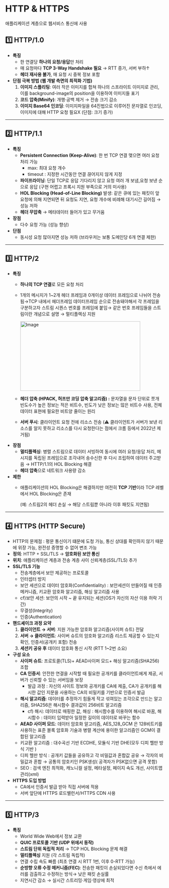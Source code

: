# HTTP & HTTPS

애플리케이션 계층으로 웹서비스 통신에 사용

## 1️⃣ HTTP/1.0

- **특징**
    - 한 연결당 **하나의 요청/응답**만 처리
    - 매 요청마다 **TCP 3-Way Handshake 필요** → RTT 증가, 서버 부하↑
    - **헤더 재사용 불가**, 매 요청 시 중복 정보 포함
- **단점 극복 방법 (웹 개발 측면의 최적화 기법)**
    1. **이미지 스플리팅**: 여러 작은 이미지를 합쳐 하나의 스프라이트 이미지로 관리, 이를 background-image의 position을 이용하여 이미지들 표기
    2. **코드 압축(Minify)**: 개행·공백 제거 → 전송 크기 감소
    3. **이미지 Base64 인코딩**: 이미지파일을 64진법으로 이루어진 문자열로 인코딩, 이미지에 대해 HTTP 요청 필요X (단점: 크기 증가)

---

## 2️⃣ HTTP/1.1

- **특징**
    - **Persistent Connection (Keep-Alive)**: 한 번 TCP 연결 맺으면 여러 요청 처리 가능
        - max: 최대 요청 개수
        - timeout : 지정한 시간동안 연결 끊어지지 않게 지정
    - **파이프라이닝**: 단일 TCP로 응답 기다리지 않고 요청 여러 개 보냄,요청 보낸 순으로 응답 (구현 어렵고 프록시 지원 부족으로 거의 미사용)
    - **HOL Blocking (Head-of-Line Blocking)** 발생: 같은 큐에 있는 패킷이 앞 요청에 의해 지연되면 뒤 요청도 지연, 요청 개수에 비례해 대기시간 길어짐 → 성능 저하
    - **헤더 무압축** → 메타데이터 들어가 있고 무거움
- **장점**
    - 다수 요청 가능 (성능 향상)
- **단점**
    - 동시성 요청 많아지면 성능 저하 (브라우저는 보통 도메인당 6개 연결 제한)

---

## 3️⃣ HTTP/2

- **특징**
    - **하나의 TCP 연결**로 모든 요청 처리
    - 1개의 메시지가 1~2개 헤더 프레임과 0개이상 데이터 프레임으로 나뉘어 전송됨→TCP 내에서 헤더프레임 데이터프레임 순으로 전송돼야해서 각 프레임을 구분하고자 스트림 시퀀스 번호를 프레임에 붙임→ 같은 번호 프레임들을 스트림이란 개념으로 설명 → 멀티플렉싱 지원

      <img width="381" height="221" alt="Image" src="https://github.com/user-attachments/assets/e23b7d30-f753-4f09-9a8c-3d9c10ab8094" />

    - **헤더 압축 (HPACK, 허프만 코딩 압축 알고리즘) :** 문자열을 문자 단위로 쪼개 빈도수가 높은 정보는 적은 비트수, 빈도가 낮은 정보는 많은 비트수 사용, 전체 데이터 표현에 필요한 비트양 줄이는 원리
    - **서버 푸시**: 클라이언트 요청 전에 리소스 전송 (⚠️ 클라이언트가 서버가 보낸 리소스를 알지 못하고 리소스를 다시 요청한다는 점에서 크롬 등에서 2022년 제거됨)
- **장점**
    - **멀티플렉싱**: 병렬 스트림으로 데이터 서빙하여 동시에 여러 요청/응답 처리, 메시지를 독립된 프레임으로 조각내어 송수신한 후 다시 조립하여 데이터 주고받음 → HTTP/1.1의 HOL Blocking 해결
    - **헤더 압축**으로 네트워크 사용량 감소
- **제한**
    - 애플리케이션의 HOL Blocking은 해결하지만 여전히 **TCP 기반**이라 TCP 레벨에서 HOL Blocking은 존재

      (예: 스트림2의 헤더 손실 → 해당 스트림뿐 아니라 이후 패킷도 지연됨)


---

## 4️⃣ HTTPS (HTTP Secure)

- HTTP의 문제점 : 평문 통신이기 떄문에 도청 가능, 통신 상대를 확인하지 않기 때문에 위장 가능, 완전성 증명할 수 없어 변조 가능
- **정의**: HTTP + SSL/TLS → **암호화된 보안 통신**
- **위치**: 애플리케이션 계층과 전송 계층 사이 신뢰계층(SSL/TLS) 추가
- **SSL/TLS 기능**
    - 전송계층에서 보안 제공하는 프로토콜
    - 인터셉터 방지
    - 보안 세션으로 데이터 암호화(Confidentiality) : 보안세션이 만들어질 때 인증메커니즘, 키교환 암호화 알고리즘, 해싱 알고리즘 사용
    - cf)보안 세션: 보안의 시작 ~ 끝 유지되는 세션(OS가 자신의 자산 이용 허락 기간)
    - 무결성(Integrity)
    - 인증(Authentication)
- **핸드셰이크 과정 요약**
    1. **클라이언트 → 서버**: 지원 가능한 암호화 알고리즘(사이퍼 슈트) 전달
    2. **서버 → 클라이언트**:  사이버 슈트의 암호화 알고리즘  리스트 제공할 수 있는지 확인, 인증서(공개키 포함) 전송
    3. **세션키 공유 후** 데이터 암호화 통신 시작 (RTT 1~2번 소요)
- **구성 요소**
    - **사이퍼 슈트**: 프로토콜(TLS)+ AEAD사이퍼 모드+ 해싱 알고리즘(SHA256) 조합
    - **CA 인증서**: 안전한 연결을 시작할 때 필요한 공개키를 클라이언트에게 제공, 서버가 신뢰할 수 있는 서버임을 보장
        - 발급 과정 : 자신의 사이트 정보와 공개키를 CA에 제출, CA가 공개키를 해시한 값인 지문을 사용하는 CA의 비밀키를 기반으로 인증서 발급
    - **해시 알고리즘**: 데이터를 추정하기 힘들게 작고 섞여있는 조각으로 만드는 알고리즘, SHA256은 해시함수 결과값이 256비트 알고리즘
        - cf) 해시: 데이터로 매핑한 값, 해싱 : 해시함수를 이용하여 해시로 바꿈, 해시함수 : 데이터 입력받아 일정한 길이의 데이터로 바꾸는 함수
    - **AEAD 사이퍼 모드**: 데이터 암호화 알고리즘, AES_128_GCM 은 128비트키를 사용하는 표준 블록 암호화 기술과 병렬 계산에 용이한 알고리즘인 GCM이 결합된 알고리즘
    - 키교환 알고리즘 : 대수곡선 기반 ECDHE, 모듈식 기반 DHE(모두 디피 헬만 방식 기반 )
    - 디피 헬만 방식 : 공개키 값들을 공유하고 각 비밀값과 혼합값 공유 → 각자의 비밀값과 혼합 → 공통의 암호키인 PSK생성( 공격자가 PSK없으면 공격 못함)
    - SEO : 검색 엔진 최적화, 캐노니컬 설정, 메타설정, 페이지 속도 개선, 사이트맵 관리(xml)
- **HTTPS 도입 방법**
    - CA에서 인증서 발급 받아 직접 서버에 적용
    - 서버 앞단에 HTTPS 로드밸런서/HTTPS CDN 사용

---

## 5️⃣ HTTP/3

- **특징**
    - World Wide Web에서 정보 교환
    - **QUIC 프로토콜 기반 (UDP 위에서 동작)**
    - **스트림 단위 독립적 처리** → TCP HOL Blocking 문제 해결
    - **멀티플렉싱** 지원 (각 스트림 독립적)
    - 연결 수립 속도 빠름 (최초 연결 시 RTT 1번, 이후 0-RTT 가능)
    - **순방향 오류 수정 메커니즘(FEC)**: 전송한 패킷이 손실되었다면 수신 측에서 에러를 검출하고 수정하는 방식→ 낮은 패킷 손실률
    - 지연시간 감소 → 실시간 스트리밍·게임·영상에 최적
